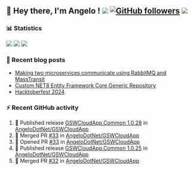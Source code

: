## 👋 Hey there, I'm Angelo ! ![](https://img.shields.io/badge/Intel-Core_i5_12th-0071C5?style=for-the-badge&logo=intel&logoColor=white) [![GitHub followers](https://img.shields.io/github/followers/angelodotnet?label=GitHub%20Followers&style=for-the-badge)](https://github.com/angelodotnet) <a href="https://www.buymeacoffee.com/angelodotnet" target="_blank"><img src="https://img.shields.io/badge/Buy%20Me%20A%20Coffee-FFDD00.svg?style=for-the-badge&logo=Buy-Me-A-Coffee&logoColor=black"></a>
<!--
### HacktoberFest 2024
[![An image of @angeloit87's Holopin badges, which is a link to view their full Holopin profile](https://holopin.me/angeloit87)](https://holopin.io/@angeloit87)

### 📱 Contact me
<a href="https://dev.to/angelodotnet"><img src="https://img.shields.io/badge/dev.to-0A0A0A.svg?style=for-the-badge&logo=devdotto&logoColor=white"></a>
-->
### 📊 Statistics
![](http://github-profile-summary-cards.vercel.app/api/cards/profile-details?username=angelodotnet&theme=darcula)
![](http://github-profile-summary-cards.vercel.app/api/cards/stats?username=angelodotnet&theme=darcula)
![](http://github-profile-summary-cards.vercel.app/api/cards/repos-per-language?username=angelodotnet&theme=darcula)

### 📝 Recent blog posts
<!-- BLOG-POST-LIST:START -->
- [Making two microservices communicate using RabbitMQ and MassTransit](https://dev.to/angelodotnet/making-two-microservices-communicate-using-rabbitmq-and-masstransit-2g8i)
- [Custom NET8 Entity Framework Core Generic Repository](https://dev.to/angelodotnet/custom-net8-entity-framework-core-generic-repository-35mn)
- [Hacktoberfest 2024](https://dev.to/angelodotnet/hacktoberfest-2024-2845)
<!-- BLOG-POST-LIST:END -->

### ⚡ Recent GitHub activity
<!--START_SECTION:activity-->
1. 🚀 Published release [GSWCloudApp.Common 1.0.28](https://github.com/AngeloDotNet/GSWCloudApp/releases/tag/Common_v1.0.28) in [AngeloDotNet/GSWCloudApp](https://github.com/AngeloDotNet/GSWCloudApp)
2. 🎉 Merged PR [#33](https://github.com/AngeloDotNet/GSWCloudApp/pull/33) in [AngeloDotNet/GSWCloudApp](https://github.com/AngeloDotNet/GSWCloudApp)
3. 💪 Opened PR [#33](https://github.com/AngeloDotNet/GSWCloudApp/pull/33) in [AngeloDotNet/GSWCloudApp](https://github.com/AngeloDotNet/GSWCloudApp)
4. 🚀 Published release [GSWCloudApp.Common 1.0.25](https://github.com/AngeloDotNet/GSWCloudApp/releases/tag/Common_v1.0.25) in [AngeloDotNet/GSWCloudApp](https://github.com/AngeloDotNet/GSWCloudApp)
5. 🎉 Merged PR [#32](https://github.com/AngeloDotNet/GSWCloudApp/pull/32) in [AngeloDotNet/GSWCloudApp](https://github.com/AngeloDotNet/GSWCloudApp)
<!--END_SECTION:activity-->

